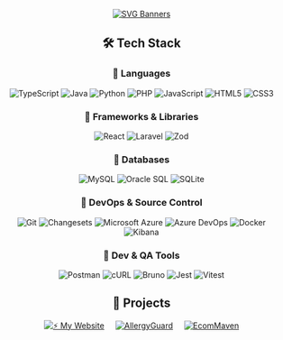 <div align="center">

[![SVG Banners](https://svg-banners.vercel.app/api?type=typeWriter&text1=Milad%20Amini%20👨‍💻&username=0ZMilad&width=800&height=125)](https://github.com/0ZMilad)

## 🛠️ Tech Stack

### 🔹 Languages  
![TypeScript](https://img.shields.io/badge/typescript-%23007ACC.svg?style=plastic&logo=typescript&logoColor=white)
![Java](https://img.shields.io/badge/java-%23ED8B00.svg?style=plastic&logo=java&logoColor=white)
![Python](https://img.shields.io/badge/python-3670A0?style=plastic&logo=python&logoColor=ffdd54)
![PHP](https://img.shields.io/badge/php-%23777BB4.svg?style=plastic&logo=php&logoColor=white)
![JavaScript](https://img.shields.io/badge/javascript-%23323330.svg?style=plastic&logo=javascript&logoColor=%23F7DF1E)
![HTML5](https://img.shields.io/badge/html5-%23E34F26.svg?style=plastic&logo=html5&logoColor=white)
![CSS3](https://img.shields.io/badge/css3-%231572B6.svg?style=plastic&logo=css3&logoColor=white)

### 🔹 Frameworks & Libraries  
![React](https://img.shields.io/badge/react-%2320232a.svg?style=plastic&logo=react&logoColor=%2361DAFB)
![Laravel](https://img.shields.io/badge/laravel-%23FF2D20.svg?style=plastic&logo=laravel&logoColor=white)
![Zod](https://img.shields.io/badge/Zod-3068B7.svg?style=plastic&logo=zod&logoColor=white)

### 🔹 Databases  
![MySQL](https://img.shields.io/badge/mysql-%2300f.svg?style=plastic&logo=mysql&logoColor=white)
![Oracle SQL](https://img.shields.io/badge/Oracle%20SQL-F80000.svg?style=plastic&logo=oracle&logoColor=white)
![SQLite](https://img.shields.io/badge/sqlite-003B57.svg?style=plastic&logo=sqlite&logoColor=white)

### 🔹 DevOps & Source Control  
![Git](https://img.shields.io/badge/Git-fc6d26?style=plastic&logo=git&logoColor=white)
![Changesets](https://img.shields.io/badge/Changesets-000000?style=plastic)
![Microsoft Azure](https://img.shields.io/badge/Microsoft%20Azure-0089D6.svg?style=plastic&logo=microsoft-azure&logoColor=white)
![Azure DevOps](https://img.shields.io/badge/Azure%20DevOps-0078D7.svg?style=plastic&logo=azure-devops&logoColor=white)
![Docker](https://img.shields.io/badge/Docker-2496ED.svg?style=plastic&logo=docker&logoColor=white)
![Kibana](https://img.shields.io/badge/Kibana-005571.svg?style=plastic&logo=kibana&logoColor=white)

### 🔹 Dev & QA Tools  
![Postman](https://img.shields.io/badge/Postman-FF6C37.svg?style=plastic&logo=postman&logoColor=white)
![cURL](https://img.shields.io/badge/cURL-073551.svg?style=plastic&logo=curl&logoColor=white)
![Bruno](https://img.shields.io/badge/Bruno-333333.svg?style=plastic)
![Jest](https://img.shields.io/badge/Jest-C21325.svg?style=plastic&logo=jest&logoColor=white)
![Vitest](https://img.shields.io/badge/Vitest-6E9F18.svg?style=plastic&logo=vitest&logoColor=white)

## 🚀 Projects

[![⚡ My Website](https://img.shields.io/badge/⚡%20My%20Website-black?style=plastic)](https://github.com/0ZMilad/0ZMilad-V1) &nbsp;&nbsp;&nbsp;
[![AllergyGuard](https://img.shields.io/badge/AllergyGuard-blue?style=plastic)](https://github.com/0ZMilad/AllergyGuard) &nbsp;&nbsp;&nbsp;
[![EcomMaven](https://img.shields.io/badge/EcomMaven-green?style=plastic)](https://github.com/EddiePoulter/Ecom-Maven)

</div>
